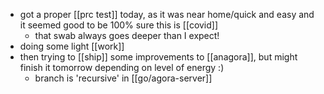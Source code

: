 - got a proper [[prc test]] today, as it was near home/quick and easy and it seemed good to be 100% sure this is [[covid]]
	- that swab always goes deeper than I expect!
- doing some light [[work]]
- then trying to [[ship]] some improvements to [[anagora]], but might finish it tomorrow depending on level of energy :)
	- branch is 'recursive' in [[go/agora-server]]